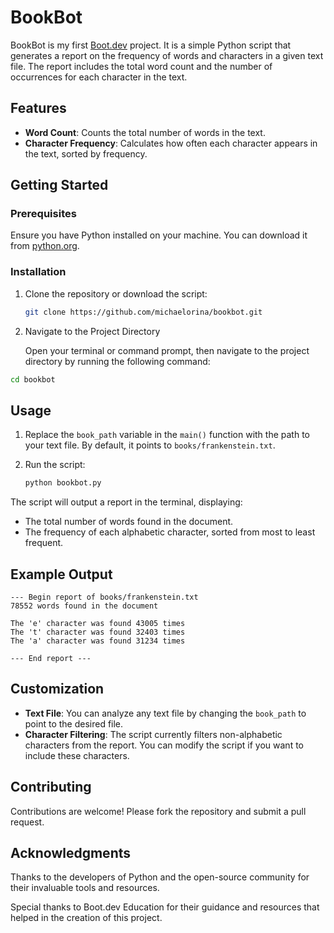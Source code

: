# BookBot

BookBot is my first [Boot.dev](https://www.boot.dev) project. It is a simple Python script that generates a report on the frequency of words and characters in a given text file. The report includes the total word count and the number of occurrences for each character in the text.

## Features

- **Word Count**: Counts the total number of words in the text.
- **Character Frequency**: Calculates how often each character appears in the text, sorted by frequency.

## Getting Started

### Prerequisites

Ensure you have Python installed on your machine. You can download it from [python.org](https://www.python.org/downloads/).

### Installation

1. Clone the repository or download the script:

   ```bash
   git clone https://github.com/michaelorina/bookbot.git
   
2. Navigate to the Project Directory

   
    Open your terminal or command prompt, then navigate to the project directory by running the following command:

  ```bash
  cd bookbot
  ```
## Usage

1. Replace the `book_path` variable in the `main()` function with the path to your text file. By default, it points to `books/frankenstein.txt`.

2. Run the script:

   ```bash
   python bookbot.py
    ```
The script will output a report in the terminal, displaying:

- The total number of words found in the document.
- The frequency of each alphabetic character, sorted from most to least frequent.

## Example Output

```plaintext
--- Begin report of books/frankenstein.txt
78552 words found in the document

The 'e' character was found 43005 times
The 't' character was found 32403 times
The 'a' character was found 31234 times

--- End report ---
```
## Customization

- **Text File**: You can analyze any text file by changing the `book_path` to point to the desired file.
- **Character Filtering**: The script currently filters non-alphabetic characters from the report. You can modify the script if you want to include these characters.

## Contributing

Contributions are welcome! Please fork the repository and submit a pull request.

## Acknowledgments

Thanks to the developers of Python and the open-source community for their invaluable tools and resources.

Special thanks to Boot.dev Education for their guidance and resources that helped in the creation of this project.

